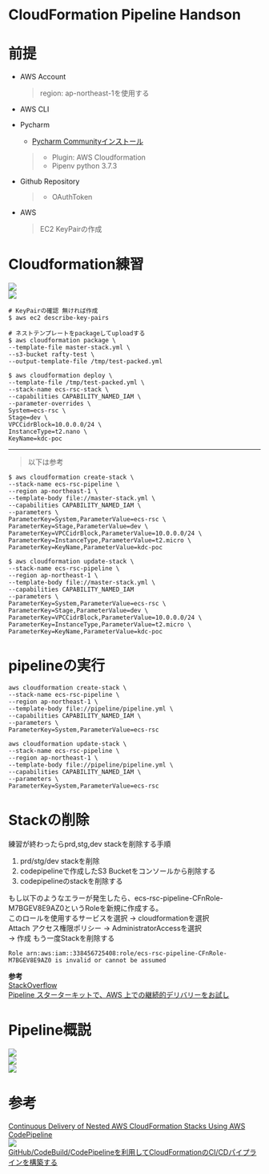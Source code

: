 # CloudFormation Pipeline Handson

# 前提

- AWS Account
  > region: ap-northeast-1を使用する

- AWS CLI
- Pycharm  
  - [Pycharm Communityインストール](https://www.jetbrains.com/pycharm/download/#section=mac)
  > - Plugin: AWS Cloudformation 
  > - Pipenv python 3.7.3
- Github Repository  
  > - OAuthToken

- AWS  
  > EC2 KeyPairの作成

# Cloudformation練習

![](./images/automation.svg)    
![](./images/stack-sam.svg)  


```
# KeyPairの確認 無ければ作成
$ aws ec2 describe-key-pairs
```

```
# ネストテンプレートをpackageしてuploadする
$ aws cloudformation package \
--template-file master-stack.yml \
--s3-bucket rafty-test \
--output-template-file /tmp/test-packed.yml

$ aws cloudformation deploy \
--template-file /tmp/test-packed.yml \
--stack-name ecs-rsc-stack \
--capabilities CAPABILITY_NAMED_IAM \
--parameter-overrides \
System=ecs-rsc \
Stage=dev \
VPCCidrBlock=10.0.0.0/24 \
InstanceType=t2.nano \
KeyName=kdc-poc
```

---
> 以下は参考

```
$ aws cloudformation create-stack \
--stack-name ecs-rsc-pipeline \
--region ap-northeast-1 \
--template-body file://master-stack.yml \
--capabilities CAPABILITY_NAMED_IAM \
--parameters \
ParameterKey=System,ParameterValue=ecs-rsc \
ParameterKey=Stage,ParameterValue=dev \
ParameterKey=VPCCidrBlock,ParameterValue=10.0.0.0/24 \
ParameterKey=InstanceType,ParameterValue=t2.micro \
ParameterKey=KeyName,ParameterValue=kdc-poc
```

```
$ aws cloudformation update-stack \
--stack-name ecs-rsc-pipeline \
--region ap-northeast-1 \
--template-body file://master-stack.yml \
--capabilities CAPABILITY_NAMED_IAM
--parameters \
ParameterKey=System,ParameterValue=ecs-rsc \
ParameterKey=Stage,ParameterValue=dev \
ParameterKey=VPCCidrBlock,ParameterValue=10.0.0.0/24 \
ParameterKey=InstanceType,ParameterValue=t2.micro \
ParameterKey=KeyName,ParameterValue=kdc-poc
```

# pipelineの実行

```
aws cloudformation create-stack \
--stack-name ecs-rsc-pipeline \
--region ap-northeast-1 \
--template-body file://pipeline/pipeline.yml \
--capabilities CAPABILITY_NAMED_IAM \
--parameters \
ParameterKey=System,ParameterValue=ecs-rsc
```

```
aws cloudformation update-stack \
--stack-name ecs-rsc-pipeline \
--region ap-northeast-1 \
--template-body file://pipeline/pipeline.yml \
--capabilities CAPABILITY_NAMED_IAM \
--parameters \
ParameterKey=System,ParameterValue=ecs-rsc
```

# Stackの削除
練習が終わったらprd,stg,dev stackを削除する手順  
1. prd/stg/dev stackを削除  
2. codepipelineで作成したS3 Bucketをコンソールから削除する  
3. codepipelineのstackを削除する  

もし以下のようなエラーが発生したら、ecs-rsc-pipeline-CFnRole-M7BGEV8E9AZ0というRoleを新規に作成する。  
このロールを使用するサービスを選択 -> cloudformationを選択  
Attach アクセス権限ポリシー -> AdministratorAccessを選択  
-> 作成
もう一度Stackを削除する  
```
Role arn:aws:iam::338456725408:role/ecs-rsc-pipeline-CFnRole-M7BGEV8E9AZ0 is invalid or cannot be assumed
```
__参考__  
[StackOverflow](https://stackoverflow.com/questions/48709423/unable-to-delete-cfn-stack-role-is-invalid-or-cannot-be-assumed)  
[Pipeline スターターキットで、AWS 上での継続的デリバリーをお試し](https://aws.typepad.com/sajp/2016/04/explore-continuous-delivery-in-aws-with-the-pipeline-starter-kit.html)  


# Pipeline概説

![](./images/infra-pipeline1.svg)  
![](./images/infra-pipeline2.svg)  
![](./images/infra-pipeline3.svg)  


# 参考
[Continuous Delivery of Nested AWS CloudFormation Stacks Using AWS CodePipeline](https://aws.amazon.com/jp/blogs/devops/continuous-delivery-of-nested-aws-cloudformation-stacks-using-aws-codepipeline/)  
![](https://d2908q01vomqb2.cloudfront.net/7719a1c782a1ba91c031a682a0a2f8658209adbf/2017/06/07/Pipeline_vertical_design-2-362x1024.png)  
[GitHub/CodeBuild/CodePipelineを利用してCloudFormationのCI/CDパイプラインを構築する](https://dev.classmethod.jp/cloud/aws/developing-cloudformation-ci-cd-pipeline-with-github-codebuild-codepipeline/)
